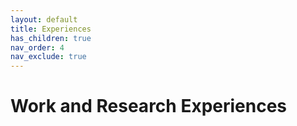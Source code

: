 ```yaml
---
layout: default
title: Experiences
has_children: true
nav_order: 4
nav_exclude: true
---
```

# Work and Research Experiences
